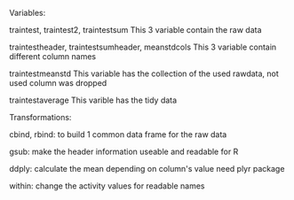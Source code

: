 Variables:

  traintest, traintest2, traintestsum 
    This 3 variable contain the raw data
    
  traintestheader, traintestsumheader, meanstdcols
    This 3 variable contain different column names
    
  traintestmeanstd
    This variable has the collection of the used rawdata, not used column was dropped
  
  traintestaverage
    This varible has the tidy data
    
    
    
Transformations:

  cbind, rbind: 
    to build 1 common data frame for the raw data

  gsub: 
    make the header information useable and readable for R

  ddply: 
    calculate the mean depending on column's value
    need plyr package

  within: 
    change the activity values for readable names
    